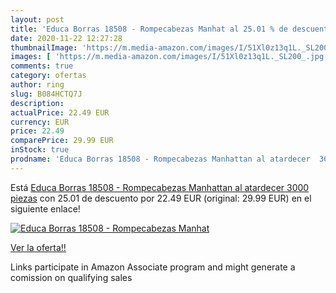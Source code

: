 ```yaml
---
layout: post
title: 'Educa Borras 18508 - Rompecabezas Manhat al 25.01 % de descuento'
date: 2020-11-22 12:27:28
thumbnailImage: 'https://m.media-amazon.com/images/I/51Xl0z13q1L._SL200_.jpg'
images: [ 'https://m.media-amazon.com/images/I/51Xl0z13q1L._SL200_.jpg' ]
comments: true
category: ofertas
author: ring
slug: B084HCTQ7J
description:
actualPrice: 22.49 EUR
currency: EUR
price: 22.49
comparePrice: 29.99 EUR
inStock: true
prodname: 'Educa Borras 18508 - Rompecabezas Manhattan al atardecer  3000 piezas'
---
```


Está [Educa Borras 18508 - Rompecabezas Manhattan al atardecer  3000 piezas](https://www.amazon.es/dp/B084HCTQ7J/?tag=tolees-21) con 25.01 de descuento por 22.49 EUR (original: 29.99 EUR) en el siguiente enlace!

[![Educa Borras 18508 - Rompecabezas Manhat](https://m.media-amazon.com/images/I/51Xl0z13q1L._SL200_.jpg)](https://www.amazon.es/dp/B084HCTQ7J/?tag=tolees-21)

[Ver la oferta!!](https://www.amazon.es/dp/B084HCTQ7J/?tag=tolees-21)

Links participate in Amazon Associate program and might generate a comission on qualifying sales


